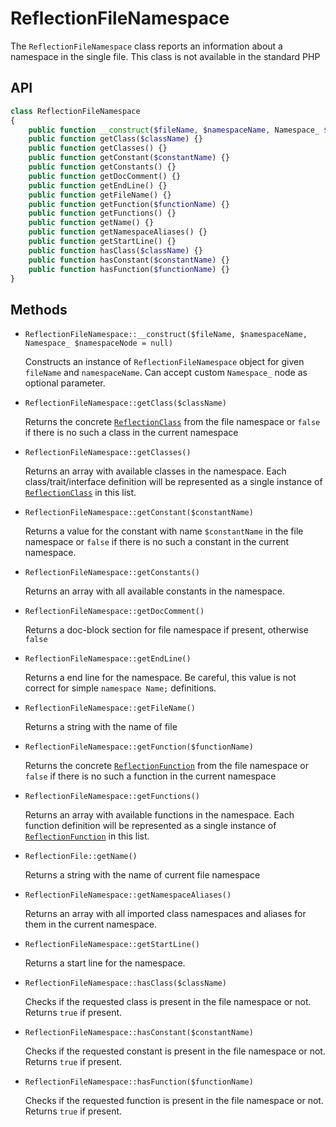 ReflectionFileNamespace
==============

The `ReflectionFileNamespace` class reports an information about a namespace in the single file. This class is not available in the standard PHP

API
---

```php
class ReflectionFileNamespace
{
    public function __construct($fileName, $namespaceName, Namespace_ $namespaceNode = null) {}
    public function getClass($className) {}
    public function getClasses() {}
    public function getConstant($constantName) {}
    public function getConstants() {}
    public function getDocComment() {}
    public function getEndLine() {}
    public function getFileName() {}
    public function getFunction($functionName) {}
    public function getFunctions() {}
    public function getName() {}
    public function getNamespaceAliases() {}
    public function getStartLine() {}
    public function hasClass($className) {}
    public function hasConstant($constantName) {}
    public function hasFunction($functionName) {}
}
```

Methods
-------

- `ReflectionFileNamespace::__construct($fileName, $namespaceName, Namespace_ $namespaceNode = null)`

  Constructs an instance of `ReflectionFileNamespace` object for given `fileName` and `namespaceName`. Can accept custom `Namespace_` node as optional parameter.
 
- `ReflectionFileNamespace::getClass($className)`
  
  Returns the concrete [`ReflectionClass`][0] from the file namespace or `false` if there is no such a class in the current namespace
  
- `ReflectionFileNamespace::getClasses()`

  Returns an array with available classes in the namespace. Each class/trait/interface definition will be represented as a single instance of [`ReflectionClass`][0] in this list.

- `ReflectionFileNamespace::getConstant($constantName)`
  
  Returns a value for the constant with name `$constantName` in the file namespace or `false` if there is no such a constant in the current namespace.
  
- `ReflectionFileNamespace::getConstants()`

  Returns an array with all available constants in the namespace.

- `ReflectionFileNamespace::getDocComment()`

  Returns a doc-block section for file namespace if present, otherwise `false`  
  
- `ReflectionFileNamespace::getEndLine()`

  Returns a end line for the namespace. Be careful, this value is not correct for simple `namespace Name;` definitions.  
  
- `ReflectionFileNamespace::getFileName()`

  Returns a string with the name of file

- `ReflectionFileNamespace::getFunction($functionName)`
  
  Returns the concrete [`ReflectionFunction`][1] from the file namespace or `false` if there is no such a function in the current namespace
  
- `ReflectionFileNamespace::getFunctions()`

  Returns an array with available functions in the namespace. Each function definition will be represented as a single instance of [`ReflectionFunction`][1] in this list.
  
- `ReflectionFile::getName()`

  Returns a string with the name of current file namespace
  
- `ReflectionFileNamespace::getNamespaceAliases()`

  Returns an array with all imported class namespaces and aliases for them in the current namespace.
    
- `ReflectionFileNamespace::getStartLine()`

  Returns a start line for the namespace.
      
- `ReflectionFileNamespace::hasClass($className)`

  Checks if the requested class is present in the file namespace or not. Returns `true` if present.

- `ReflectionFileNamespace::hasConstant($constantName)`

  Checks if the requested constant is present in the file namespace or not. Returns `true` if present.
  
- `ReflectionFileNamespace::hasFunction($functionName)`

  Checks if the requested function is present in the file namespace or not. Returns `true` if present.

[0]: reflection_class.md
[1]: reflection_function.md
